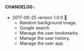
#### CHANGELOG :

- 2017-06-25 version 1.0.0  🎉
  * Random background image.
  * Google search.
  * Manage the user bookmarks.
  * Manage the user history.
  * Manage the user app.
